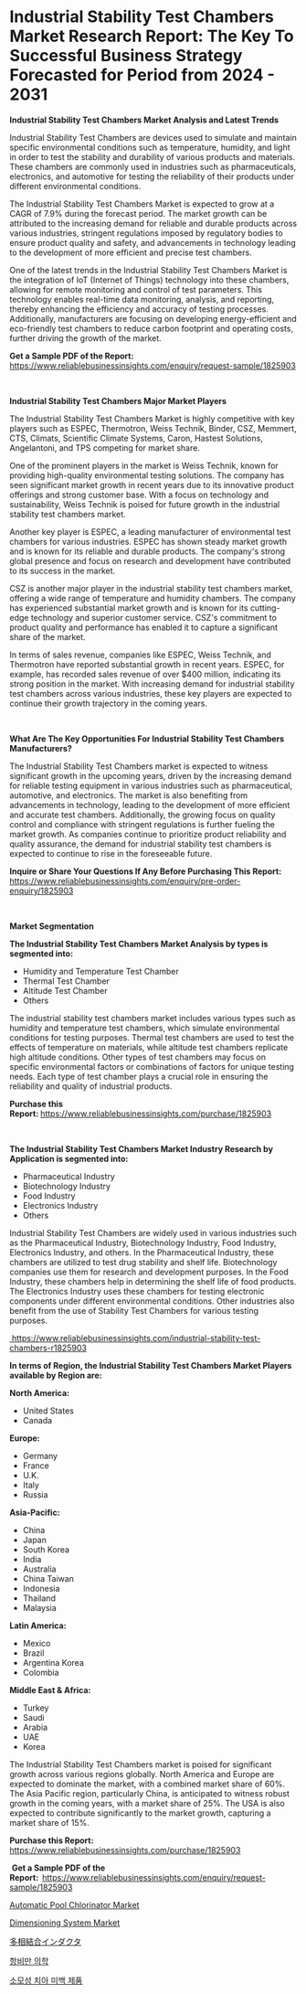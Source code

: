 <p><h1>Industrial Stability Test Chambers Market Research Report: The Key To Successful Business Strategy Forecasted for Period from 2024 - 2031</h1></p><p><strong>Industrial Stability Test Chambers Market Analysis and Latest Trends</strong></p>
<p><p>Industrial Stability Test Chambers are devices used to simulate and maintain specific environmental conditions such as temperature, humidity, and light in order to test the stability and durability of various products and materials. These chambers are commonly used in industries such as pharmaceuticals, electronics, and automotive for testing the reliability of their products under different environmental conditions.</p><p>The Industrial Stability Test Chambers Market is expected to grow at a CAGR of 7.9% during the forecast period. The market growth can be attributed to the increasing demand for reliable and durable products across various industries, stringent regulations imposed by regulatory bodies to ensure product quality and safety, and advancements in technology leading to the development of more efficient and precise test chambers.</p><p>One of the latest trends in the Industrial Stability Test Chambers Market is the integration of IoT (Internet of Things) technology into these chambers, allowing for remote monitoring and control of test parameters. This technology enables real-time data monitoring, analysis, and reporting, thereby enhancing the efficiency and accuracy of testing processes. Additionally, manufacturers are focusing on developing energy-efficient and eco-friendly test chambers to reduce carbon footprint and operating costs, further driving the growth of the market.</p></p>
<p><strong>Get a Sample PDF of the Report:&nbsp;</strong> <a href="https://www.reliablebusinessinsights.com/enquiry/request-sample/1825903">https://www.reliablebusinessinsights.com/enquiry/request-sample/1825903</a></p>
<p>&nbsp;</p>
<p><strong>Industrial Stability Test Chambers Major Market Players</strong></p>
<p><p>The Industrial Stability Test Chambers Market is highly competitive with key players such as ESPEC, Thermotron, Weiss Technik, Binder, CSZ, Memmert, CTS, Climats, Scientific Climate Systems, Caron, Hastest Solutions, Angelantoni, and TPS competing for market share. </p><p>One of the prominent players in the market is Weiss Technik, known for providing high-quality environmental testing solutions. The company has seen significant market growth in recent years due to its innovative product offerings and strong customer base. With a focus on technology and sustainability, Weiss Technik is poised for future growth in the industrial stability test chambers market.</p><p>Another key player is ESPEC, a leading manufacturer of environmental test chambers for various industries. ESPEC has shown steady market growth and is known for its reliable and durable products. The company's strong global presence and focus on research and development have contributed to its success in the market.</p><p>CSZ is another major player in the industrial stability test chambers market, offering a wide range of temperature and humidity chambers. The company has experienced substantial market growth and is known for its cutting-edge technology and superior customer service. CSZ's commitment to product quality and performance has enabled it to capture a significant share of the market.</p><p>In terms of sales revenue, companies like ESPEC, Weiss Technik, and Thermotron have reported substantial growth in recent years. ESPEC, for example, has recorded sales revenue of over $400 million, indicating its strong position in the market. With increasing demand for industrial stability test chambers across various industries, these key players are expected to continue their growth trajectory in the coming years.</p></p>
<p>&nbsp;</p>
<p><strong>What Are The Key Opportunities For Industrial Stability Test Chambers Manufacturers?</strong></p>
<p><p>The Industrial Stability Test Chambers market is expected to witness significant growth in the upcoming years, driven by the increasing demand for reliable testing equipment in various industries such as pharmaceutical, automotive, and electronics. The market is also benefiting from advancements in technology, leading to the development of more efficient and accurate test chambers. Additionally, the growing focus on quality control and compliance with stringent regulations is further fueling the market growth. As companies continue to prioritize product reliability and quality assurance, the demand for industrial stability test chambers is expected to continue to rise in the foreseeable future.</p></p>
<p><strong>Inquire or Share Your Questions If Any Before Purchasing This Report:</strong> <a href="https://www.reliablebusinessinsights.com/enquiry/pre-order-enquiry/1825903">https://www.reliablebusinessinsights.com/enquiry/pre-order-enquiry/1825903</a></p>
<p>&nbsp;</p>
<p><strong>Market Segmentation</strong></p>
<p><strong>The Industrial Stability Test Chambers Market Analysis by types is segmented into:</strong></p>
<p><ul><li>Humidity and Temperature Test Chamber</li><li>Thermal Test Chamber</li><li>Altitude Test Chamber</li><li>Others</li></ul></p>
<p><p>The industrial stability test chambers market includes various types such as humidity and temperature test chambers, which simulate environmental conditions for testing purposes. Thermal test chambers are used to test the effects of temperature on materials, while altitude test chambers replicate high altitude conditions. Other types of test chambers may focus on specific environmental factors or combinations of factors for unique testing needs. Each type of test chamber plays a crucial role in ensuring the reliability and quality of industrial products.</p></p>
<p><strong>Purchase this Report:&nbsp;</strong><a href="https://www.reliablebusinessinsights.com/purchase/1825903">https://www.reliablebusinessinsights.com/purchase/1825903</a></p>
<p>&nbsp;</p>
<p><strong>The Industrial Stability Test Chambers Market Industry Research by Application is segmented into:</strong></p>
<p><ul><li>Pharmaceutical Industry</li><li>Biotechnology Industry</li><li>Food Industry</li><li>Electronics Industry</li><li>Others</li></ul></p>
<p><p>Industrial Stability Test Chambers are widely used in various industries such as the Pharmaceutical Industry, Biotechnology Industry, Food Industry, Electronics Industry, and others. In the Pharmaceutical Industry, these chambers are utilized to test drug stability and shelf life. Biotechnology companies use them for research and development purposes. In the Food Industry, these chambers help in determining the shelf life of food products. The Electronics Industry uses these chambers for testing electronic components under different environmental conditions. Other industries also benefit from the use of Stability Test Chambers for various testing purposes.</p></p>
<p><a href="https://www.reliablebusinessinsights.com/industrial-stability-test-chambers-r1825903">&nbsp;https://www.reliablebusinessinsights.com/industrial-stability-test-chambers-r1825903</a></p>
<p><strong>In terms of Region, the Industrial Stability Test Chambers Market Players available by Region are:</strong></p>
<p>
    <p> <strong> North America: </strong>
        <ul>
            <li>United States</li>
            <li>Canada</li>
        </ul>
        </p> 
    <p> <strong> Europe: </strong>
        <ul>
            <li>Germany</li>
            <li>France</li>
            <li>U.K.</li>
            <li>Italy</li>
            <li>Russia</li>
        </ul>
        </p> 
    <p> <strong> Asia-Pacific: </strong>
        <ul>
            <li>China</li>
            <li>Japan</li>
            <li>South Korea</li>
            <li>India</li>
            <li>Australia</li>
            <li>China Taiwan</li>
            <li>Indonesia</li>
            <li>Thailand</li>
            <li>Malaysia</li>
        </ul>
        </p> 
    <p> <strong> Latin America: </strong>
        <ul>
            <li>Mexico</li>
            <li>Brazil</li>
            <li>Argentina Korea</li>
            <li>Colombia</li>
        </ul>
        </p> 
    <p> <strong> Middle East & Africa: </strong>
        <ul>
            <li>Turkey</li>
            <li>Saudi</li>
            <li>Arabia</li>
            <li>UAE</li>
            <li>Korea</li>
        </ul>
    </p>
    </p>
<p><p>The Industrial Stability Test Chambers market is poised for significant growth across various regions globally. North America and Europe are expected to dominate the market, with a combined market share of 60%. The Asia Pacific region, particularly China, is anticipated to witness robust growth in the coming years, with a market share of 25%. The USA is also expected to contribute significantly to the market growth, capturing a market share of 15%.</p></p>
<p><strong>Purchase this Report: </strong><a href="https://www.reliablebusinessinsights.com/purchase/1825903">https://www.reliablebusinessinsights.com/purchase/1825903</a></p>
<p>&nbsp;<strong>Get a Sample PDF of the Report:&nbsp;&nbsp;</strong><a href="https://www.reliablebusinessinsights.com/enquiry/request-sample/1825903">https://www.reliablebusinessinsights.com/enquiry/request-sample/1825903</a></p>
<p><strong></strong></p>
<p><p><a href="https://github.com/JermaineCrona2023/Market-Research-Report-List-1/blob/main/automatic-pool-chlorinator-market.md">Automatic Pool Chlorinator Market</a></p><p><a href="https://github.com/AlysaLedner2023/Market-Research-Report-List-1/blob/main/dimensioning-system-market.md">Dimensioning System Market</a></p><p><a href="https://github.com/FredaJerde/Market-Research-Report-List-1/blob/main/4097183163411.md">多相結合インダクタ</a></p><p><a href="https://github.com/tukangkrupk/Market-Research-Report-List-1/blob/main/1563312175864.md">항비만 의학</a></p><p><a href="https://github.com/mduzzalmduzzal601/Market-Research-Report-List-1/blob/main/6300436175863.md">소모성 치아 미백 제품</a></p></p>